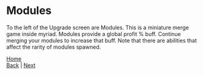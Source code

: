 # Modules
To the left of the Upgrade screen are Modules.
This is a miniature merge game inside myriad. Modules provide a global profit % buff. 
Continue merging your modules to increase that buff. 
Note that there are abilities that affect the rarity of modules spawned.



[Home](../README.md)  
[Back](Upgrade%20Tab.md) | [Next](Refinery%20Tab.md)

